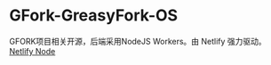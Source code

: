 # GFork-GreasyFork-OS
GFORK项目相关开源，后端采用NodeJS Workers。由 Netlify 强力驱动。
[Netlify Node](https://static-sg-apse1-primary-mirror-aws-s3-cloudfront-public-cdn.dahi.edu.eu.org/scripts/390527/Twitch%2C%20I%20don%27t%20like%20change.user.js)
